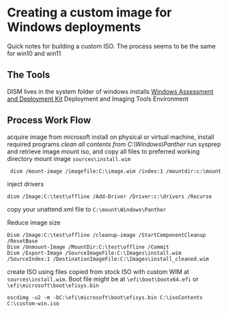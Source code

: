 # Creating a custom image for Windows deployments

Quick notes for building a custom ISO. The process seems to be the same for win10 and win11

## The Tools
DISM lives in the system folder of windows installs
[Windows Assessment and Deployment Kit](https://learn.microsoft.com/en-us/windows-hardware/get-started/adk-install)
Deployment and Imaging Tools Environment

## Process Work Flow
acquire image from microsoft
install on physical or virtual machine, install required programs
*clean all contents from C:\Windows\Panther*
run sysprep and retrieve image
mount iso, and copy all files to preferred working directory
mount image `sources\install.wim`
```
 dism /mount-image /imagefile:C:\image.wim /index:1 /mountdir:c:\mount
```

inject drivers
```
dism /Image:C:\test\offline /Add-Driver /Driver:c:\drivers /Recurse
```

copy your unattend.xml file to `C:\mount\Windows\Panther`

Reduce image size
```
Dism /Image:C:\test\offline /cleanup-image /StartComponentCleanup /ResetBase    
Dism /Unmount-Image /MountDir:C:\test\offline /Commit
Dism /Export-Image /SourceImageFile:C:\Images\install.wim /SourceIndex:1 /DestinationImageFile:C:\Images\install_cleaned.wim
```

create ISO using files copied from stock ISO with custom WIM at `sources\install.wim`. Boot file might be at `\efi\boot\bootx64.efi` or `\efi\microsoft\boot\efisys.bin`
```
oscdimg -u2 -m -bC:\efi\microsoft\boot\efisys.bin C:\isoContents C:\custom-win.iso
```
